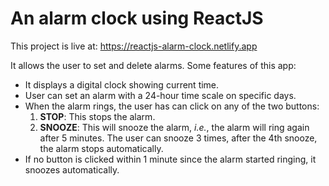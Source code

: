 # An alarm clock using ReactJS

This project is live at: https://reactjs-alarm-clock.netlify.app <br>

It allows the user to set and delete alarms. Some features of this app:
<ul>
<li> It displays a digital clock showing current time. </li>
<li> User can set an alarm with a 24-hour time scale on specific days. </li>
<li> When the alarm rings, the user has can click on any of the two buttons: 
<ol type="1">
<li><strong>STOP</strong>: This stops the alarm.</li>
<li><strong>SNOOZE</strong>: This will snooze the alarm, <i>i.e.</i>, the alarm will ring again after 5 minutes. The user can snooze 3 times, after the 4th snooze, the alarm stops automatically.</li>
</ol>
<li> If no button is clicked within 1 minute since the alarm started ringing, it snoozes automatically. </li>
</ul>
